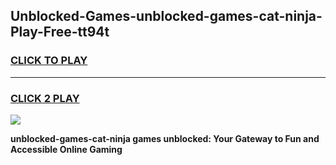 
## Unblocked-Games-unblocked-games-cat-ninja-Play-Free-tt94t
<h3>
<a href="https://premium76.site?title=unblocked-games-cat-ninja&ref=20A">CLICK TO PLAY</a></h3>
<hr>

<h3>
<a href="https://premium76.site?title=unblocked-games-cat-ninja&ref=20A">CLICK 2 PLAY</a>
  
</h3>

<a href="https://premium76.site?title=unblocked-games-cat-ninja&ref=20A"><img src="https://clearcache.store/games.png"></a>


**unblocked-games-cat-ninja games unblocked: Your Gateway to Fun and Accessible Online Gaming**
